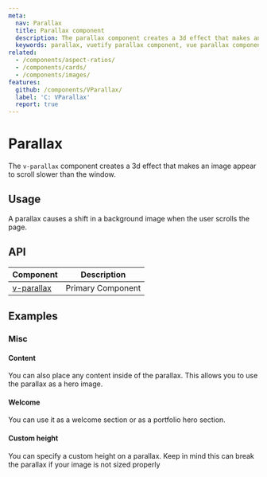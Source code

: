 ```yaml
---
meta:
  nav: Parallax
  title: Parallax component
  description: The parallax component creates a 3d effect that makes an image appear to scroll slower than the window.
  keywords: parallax, vuetify parallax component, vue parallax component
related:
  - /components/aspect-ratios/
  - /components/cards/
  - /components/images/
features:
  github: /components/VParallax/
  label: 'C: VParallax'
  report: true
---
```


# Parallax

The `v-parallax` component creates a 3d effect that makes an image appear to scroll slower than the window.

<PageFeatures />

## Usage

A parallax causes a shift in a background image when the user scrolls the page.

<ExamplesExample file="v-parallax/usage" />

<PromotedEntry />

## API

| Component | Description |
| - | - |
| [v-parallax](/api/v-parallax/) | Primary Component |

<ApiInline hide-links />

## Examples

### Misc

#### Content

You can also place any content inside of the parallax. This allows you to use the parallax as a hero image.

<ExamplesExample file="v-parallax/misc-content" />

#### Welcome

You can use it as a welcome section or as a portfolio hero section.

<ExamplesExample file="v-parallax/misc-welcome" />

#### Custom height

You can specify a custom height on a parallax. Keep in mind this can break the parallax if your image is not sized properly

<ExamplesExample file="v-parallax/misc-custom-height" />
